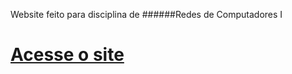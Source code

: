 Website feito para disciplina de ######Redes de Computadores I
# [Acesse o site](https://murilobauerc.github.io/redes/)

